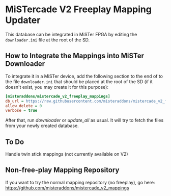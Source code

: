 # MiSTercade V2 Freeplay Mapping Updater
This database can be integrated in MiSTer FPGA by editing the `downloader.ini` file at the root of the SD.

## How to Integrate the Mappings into MiSTer Downloader
To integrate it in a MiSTer device, add the following section to the end of to the file `downloader.ini` that should be placed at the root of the SD (if it doesn't exist, you may create it for this purpose):
```ini
[misteraddons/mistercade_v2_freeplay_mappings]
db_url = https://raw.githubusercontent.com/misteraddons/mistercade_v2_freeplay_mappings/db/db.json.zip
allow_delete = 0
verbose = true
```
After that, run *downloader* or *update_all* as usual. It will try to fetch the files from your newly created database. 

## To Do
Handle twin stick mappings (not currently available on V2)

## Non-free-play Mapping Repository
If you want to try the normal mapping repository (no freeplay), go here: https://github.com/misteraddons/mistercade_v2_mappings
